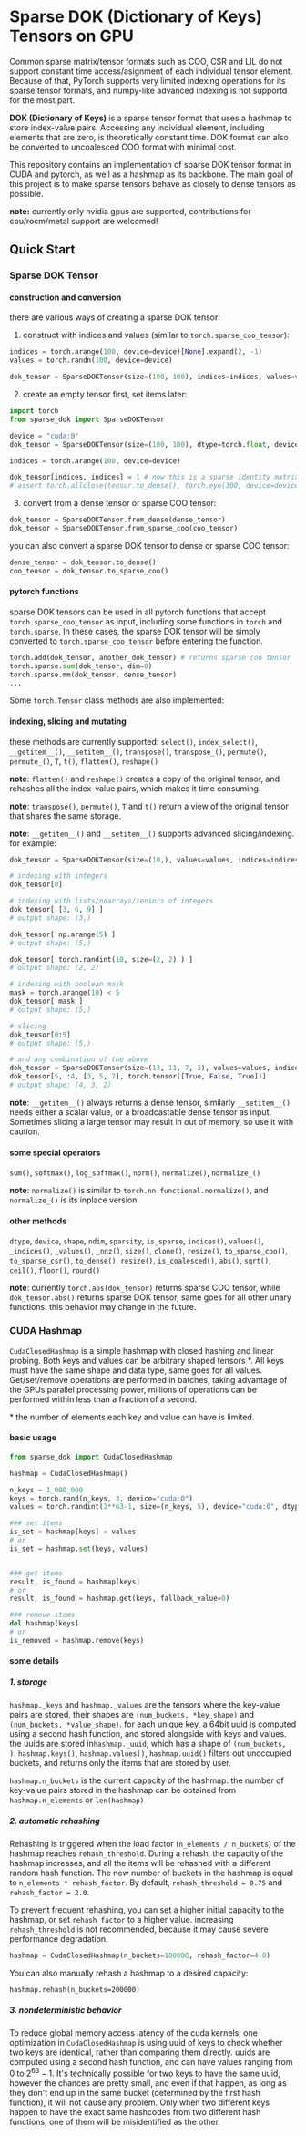 # Sparse DOK (Dictionary of Keys) Tensors on GPU
Common sparse matrix/tensor formats such as COO, CSR and LIL do not support constant time access/asignment of each individual tensor element. Because of that, PyTorch supports very limited indexing operations for its sparse tensor formats, and numpy-like advanced indexing is not supportd for the most part. 

**DOK (Dictionary of Keys)** is a sparse tensor format that uses a hashmap to store index-value pairs. Accessing any individual element, including elements that are zero, is theoretically constant time. DOK format can also be converted to uncoalesced COO format with minimal cost.

This repository contains an implementation of sparse DOK tensor format in CUDA and pytorch, as well as a hashmap as its backbone. The main goal of this project is to make sparse tensors behave as closely to dense tensors as possible.

**note:** currently only nvidia gpus are supported, contributions for cpu/rocm/metal support are welcomed!

## Quick Start
### Sparse DOK Tensor
#### construction and conversion
there are various ways of creating a sparse DOK tensor:

1. construct with indices and values (similar to `torch.sparse_coo_tensor`):
```python
indices = torch.arange(100, device=device)[None].expand(2, -1)
values = torch.randn(100, device=device)

dok_tensor = SparseDOKTensor(size=(100, 100), indices=indices, values=values)
```

2. create an empty tensor first, set items later:
```python
import torch
from sparse_dok import SparseDOKTensor

device = "cuda:0"
dok_tensor = SparseDOKTensor(size=(100, 100), dtype=torch.float, device=device)

indices = torch.arange(100, device=device)

dok_tensor[indices, indices] = 1 # now this is a sparse identity matrix!
# assert torch.allclose(tensor.to_dense(), torch.eye(100, device=device))
```
3. convert from a dense tensor or sparse COO tensor:
```python
dok_tensor = SparseDOKTensor.from_dense(dense_tensor)
dok_tensor = SparseDOKTensor.from_sparse_coo(coo_tensor)
```

you can also convert a sparse DOK tensor to dense or sparse COO tensor:
```python
dense_tensor = dok_tensor.to_dense()
coo_tensor = dok_tensor.to_sparse_coo()
```

#### pytorch functions
sparse DOK tensors can be used in all pytorch functions that accept `torch.sparse_coo_tensor` as input, including some functions in `torch` and `torch.sparse`. In these cases, the sparse DOK tensor will be simply converted to `torch.sparse_coo_tensor` before entering the function.

```python
torch.add(dok_tensor, another_dok_tensor) # returns sparse coo tensor
torch.sparse.sum(dok_tensor, dim=0)
torch.sparse.mm(dok_tensor, dense_tensor)
...
```

Some `torch.Tensor` class methods are also implemented:

#### indexing, slicing and mutating
these methods are currently supported:
`select()`, `index_select()`, `__getitem__()`, `__setitem__()`, `transpose()`, `transpose_()`, `permute()`, `permute_()`, `T`, `t()`, `flatten()`, `reshape()`

**note**: `flatten()` and `reshape()` creates a copy of the original tensor, and rehashes all the index-value pairs, which makes it time consuming.

**note**: `transpose()`, `permute()`, `T` and `t()` return a view of the original tensor that shares the same storage.

**note**: `__getitem__()` and `__setitem__()` supports advanced slicing/indexing. for example:
```python
dok_tensor = SparseDOKTensor(size=(10,), values=values, indices=indices)

# indexing with integers
dok_tensor[0]

# indexing with lists/ndarrays/tensors of integers
dok_tensor[ [3, 6, 9] ]
# output shape: (3,)

dok_tensor[ np.arange(5) ]
# output shape: (5,)

dok_tensor[ torch.randint(10, size=(2, 2) ) ] 
# output shape: (2, 2)

# indexing with boolean mask
mask = torch.arange(10) < 5
dok_tensor[ mask ]
# output shape: (5,)

# slicing
dok_tensor[0:5]
# output shape: (5,)

# and any combination of the above
dok_tensor = SparseDOKTensor(size=(13, 11, 7, 3), values=values, indices=indices)
dok_tensor[5, :4, [3, 5, 7], torch.tensor([True, False, True])]
# output shape: (4, 3, 2)
```

**note**: `__getitem__()` always returns a dense tensor, similarly `__setitem__()` needs either a scalar value, or a broadcastable dense tensor as input. Sometimes slicing a large tensor may result in out of memory, so use it with caution.

#### some special operators
`sum()`, `softmax()`, `log_softmax()`, `norm()`, `normalize()`, `normalize_()`

**note**: `normalize()` is similar to `torch.nn.functional.normalize()`, and `normalize_()` is its inplace version.

#### other methods
`dtype`, `device`, `shape`, `ndim`, `sparsity`, `is_sparse`, `indices()`, `values()`, `_indices()`, `_values()`, `_nnz()`, `size()`, `clone()`, `resize()`,
`to_sparse_coo()`, `to_sparse_csr()`, `to_dense()`, `resize()`, `is_coalesced()`,
`abs()`, `sqrt()`, `ceil()`, `floor()`, `round()`

**note**: currently `torch.abs(dok_tensor)` returns sparse COO tensor, while `dok_tensor.abs()` returns sparse DOK tensor, same goes for all other unary functions. this behavior may change in the future.

### CUDA Hashmap
`CudaClosedHashmap` is a simple hashmap with closed hashing and linear probing. Both keys and values can be arbitrary shaped tensors \*. All keys must have the same shape and data type, same goes for all values. Get/set/remove operations are performed in batches, taking advantage of the GPUs parallel processing power, millions of operations can be performed within less than a fraction of a second. 

\* the number of elements each key and value can have is limited.

#### basic usage
```python
from sparse_dok import CudaClosedHashmap

hashmap = CudaClosedHashmap()

n_keys = 1_000_000
keys = torch.rand(n_keys, 3, device="cuda:0")
values = torch.randint(2**63-1, size=(n_keys, 5), device="cuda:0", dtype=torch.long)

### set items
is_set = hashmap[keys] = values
# or 
is_set = hashmap.set(keys, values)


### get items
result, is_found = hashmap[keys]
# or
result, is_found = hashmap.get(keys, fallback_value=0)

### remove items
del hashmap[keys]
# or 
is_removed = hashmap.remove(keys)
```

#### some details
##### 1. storage
`hashmap._keys` and `hashmap._values` are the tensors where the key-value pairs are stored, their shapes are `(num_buckets, *key_shape)` and `(num_buckets, *value_shape)`. for each unique key, a 64bit uuid is computed using a second hash function, and stored alongside with keys and values. the uuids are stored in`hashmap._uuid`, which has a shape of `(num_buckets, )`. 
`hashmap.keys()`, `hashmap.values()`, `hashmap.uuid()` filters out unoccupied buckets, and returns only the items that are stored by user.

`hashmap.n_buckets` is the current capacity of the hashmap.
the number of key-value pairs stored in the hashmap can be obtained from `hashmap.n_elements` or `len(hashmap)`

##### 2. automatic rehashing
Rehashing is triggered when the load factor (`n_elements / n_buckets`) of the hashmap reaches `rehash_threshold`. During a rehash, the capacity of the hashmap increases, and all the items will be rehashed with a different random hash function. The new number of buckets in the hashmap is equal to `n_elements * rehash_factor`. By default, `rehash_threshold = 0.75` and `rehash_factor = 2.0`.

To prevent frequent rehashing, you can set a higher initial capacity to the hashmap, or set `rehash_factor` to a higher value. increasing `rehash_threshold` is not recommended, because it may cause severe performance degradation.

```python
hashmap = CudaClosedHashmap(n_buckets=100000, rehash_factor=4.0)
```

You can also manually rehash a hashmap to a desired capacity:
```
hashmap.rehash(n_buckets=200000)
```

##### 3. nondeterministic behavior
To reduce global memory access latency of the cuda kernels, one optimization in `CudaClosedHashmap` is using uuid of keys to check whether two keys are identical, rather than comparing them directly. uuids are computed using a second hash function, and can have values ranging from $0$ to $2^{63} - 1$. It's technically possible for two keys to have the same uuid, however the chances are pretty small, and even if that happen, as long as they don't end up in the same bucket (determined by the first hash function), it will not cause any problem. Only when two different keys happen to have the exact same hashcodes from two different hash functions, one of them will be misidentified as the other.

##### 
